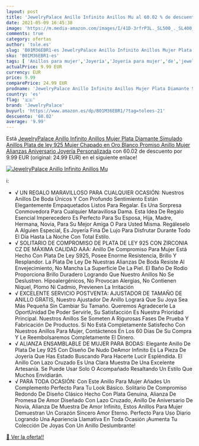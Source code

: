 ```yaml
---
layout: post
title: 'JewelryPalace Anillo Infinito Anillos Mu al 60.02 % de descuento'
date: 2021-05-09 16:45:38
image: 'https://m.media-amazon.com/images/I/41D-3rfrP3L._SL500_._SL400_.jpg'
comments: true
category: ofertas
author: 'tole.es'
slug: 'B01M36EBR1-es JewelryPalace Anillo Infinito Anillos Mujer Plata Diamante...'
sku: 'B01M36EBR1-es'
tags: [ 'Anillos para mujer','Joyería','Joyería para mujer','de','jewelrypalace','ley','plata', ]
actualPrice: 9.99 EUR
currency: EUR
price: 9.99
comparePrice: 24.99 EUR
prodname: 'JewelryPalace Anillo Infinito Anillos Mujer Plata Diamante Simulado  Anillos Plata de ley 925 Mujer Chapado en Oro Blanco  Promiso Anillo Mujer Alianzas  Aniversario  Joyería Personalizada'
country: 'es'
flag: '🇪🇸'
brand: 'JewelryPalace'
buyurl: 'https://www.amazon.es/dp/B01M36EBR1/?tag=tolees-21'
descuento: '60.02'
average: '9.99'
---
```


Está [JewelryPalace Anillo Infinito Anillos Mujer Plata Diamante Simulado  Anillos Plata de ley 925 Mujer Chapado en Oro Blanco  Promiso Anillo Mujer Alianzas  Aniversario  Joyería Personalizada](https://www.amazon.es/dp/B01M36EBR1/?tag=tolees-21) con 60.02 de descuento por 9.99 EUR (original: 24.99 EUR) en el siguiente enlace!

[![JewelryPalace Anillo Infinito Anillos Mu](https://m.media-amazon.com/images/I/41D-3rfrP3L._SL500_._SL400_.jpg)](https://www.amazon.es/dp/B01M36EBR1/?tag=tolees-21)

ℹ️:

- √ UN REGALO MARAVILLOSO PARA CUALQUIER OCASIÓN: Nuestros Anillos De Boda Únicos Y Con Profundo Sentimiento Están Elegantemente Empaquetados Listos Para Regalar. Es Una Sorpresa Conmovedora Para Cualquier Maravillosa Dama. Esta Idea De Regalo Esencial Imperecedero Es Perfecto Para Su Esposa, Hija, Madre, Hermana, Novia, Para Su Mejor Amiga O Para Usted Misma. Regáleselo A Alguien Especial, Es Joyería Fina De Lujo Para Disfrutar Durante Todo El Día Hasta La Noche Con Total Estilo.
- √ SOLITARIO DE COMPROMISO DE PLATA DE LEY 925 CON ZIRCONIA CZ DE MÁXIMA CALIDAD AAA: Anillo De Compromiso Para Mujer Está Hecho Con Plata De Ley S925, Posee Enorme Resistencia, Brillo Y Resplandor. La Plata De Ley De Nuestras Alianzas De Boda Resiste Al Envejecimiento, No Mancha La Superficie De La Piel. El Baño De Rodio Proporciona Brillo Duradero Logrando Que Nuestro Anillos No Se Deslustren. Hipoalergénicos, No Provocan Alergias, No Contienen Níquel, Plomo Ni Cadmio, Previenen La Irritación
- √ EXCELENTE SERVICIO POSTVENTA: AJUSTADOR DE TAMAÑO DE ANILLO GRATIS, Nuestro Ajustador De Anillo Logrará Que Su Joya Sea Más Pequeña Sin Cambiar Su Tamaño. Queremos Agradecerle La OportUnidad De Poder Servirle, Su Satisfacción Es Nuestra Prioridad Principal. Nuestros Anillos Se Someten A Rigurosas Fases De Prueba Y Fabricación De Productos. Si No Está Completamente Satisfecho Con Nuestros Anillos Para Mujer, Contáctenos En Los 60 Días De Su Compra Y Le Reembolsaremos Completamente El Dinero.
- √ ALIANZA ENSAMBLABLE DE MUJER PARA BODAS: Elegante Anillo De Plata De Ley 925 Con Diseño De Nudo DeAmor Infinito Es La Pieza De Joyería Que Has Estado Buscando Para Hacerte Lucir Espléndida. El Anillo Con Lazo Cruzado Es Una Clara Muestra De Una Excelente Artesanía. Se Puede Usar Solo O Acompañado Resaltando Un Estilo Que Muchos Envidiarán.
- √ PARA TODA OCASIÓN: Con Este Anillo Para Mujer Añades Un Complemento Perfecto Para Tu Look Básico. Solitario De Compromiso Redondo De Diseño Clásico Hecho Con Plata Genuina, Alianza De Promesa De Amor Diseñado Con Lazo Cruzado, Anillo De Aniversario De Novia, Alianza De Muestra De Amor Infinito, Estos Anillos Para Mujer Demuestran Un Corazón Sincero Amor Eterno. Perfecto Para Uso Diario Logrando Una Apariencia Llamativa En Toda Ocasión ¡Aumenta Tu Colección De Joyas Con Un Anillo Deslumbrante!

[🛒 Ver la oferta!!](https://www.amazon.es/dp/B01M36EBR1/?tag=tolees-21)
